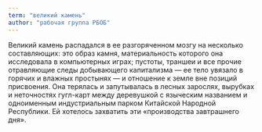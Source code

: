 ```yaml
---
term: "великий камень"
author: "рабочая группа РБОБ"
---
```

Великий камень распадался в ее разгоряченном мозгу на несколько составляющих: это образ камня, материальность которого она исследовала в компьютерных играх; пустоты, траншеи и все прочие отравляющие следы добывающего капитализма — ее тело увязало в горячих и влажных простынях — и отношение к земле вне позиций присвоения. Она терялась и запутывалась в лесных зарослях, вырубках и неточностях гугл-карт между деревушкой с языческим названием и одноименным индустриальным парком Китайской Народной Республики. Ей хотелось захватить эти «производства завтрашнего дня».
